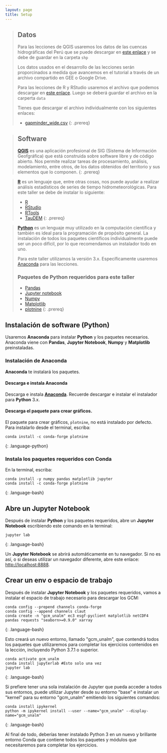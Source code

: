 ```yaml
---
layout: page
title: Setup
---
```


> ## Datos
> Para las lecciones de QGIS usaremos los datos de las cuencas hidrográficas del Perú que se puede descargar en [este enlace](https://downgit.github.io/#/home?url=https://github.com/hasencios/CursoUNALM_ANA_2022/tree/gh-pages/data/shp.rar)
> y se debe de guardar en la carpeta `shp`
>
> Los datos usados en el desarrollo de las lecciones serán proporcinados a medida que avancemos en el tutorial a través de un archivo compartido en GEE o Google Drive.
>
> Para las lecciones de R y RStudio usaremos el archivo que podemos descargar en [este enlace](https://minhaskamal.github.io/DownGit/#/home?url=https://github.com/weecology/portal-teachingdb).  Luego se deberá
> guardar el archivo en la carperta `data`
> 
> Tienes que descargar el archivo individualmente con los siguientes enlaces:
>
> - [gapminder_wide.csv](https://downgit.github.io/#/home?url=https://github.com/hasencios/CursoUNALM_ANA_2022/blob/gh-pages/data/gapminder_wide.csv)
{: .prereq}

> ## Software
> [**QGIS**](https://www.qgis.org/en/site/) es una aplicación profesional de SIG (Sistema de Información Geofgráfica) que está construida sobre software libre y de código abierto. Nos permite realizar tareas de procesamiento, análisis, modelamiento, entre otros,
> de los datos obtenidos del territorio y sus elementos que lo componen.
{: .prereq}

> [**R**](https://www.r-project.org/) es un lenguaje que, entre otras cosas, nos puede ayudar a realizar análisis estadísticos de series de tiempo hidrometeorológicas. Para este taller se debe de instalar lo siguiente:
> * [R](https://cran.r-project.org/bin/windows/base/)
> * [RStudio](https://rstudio.com/products/rstudio/download/)
> * [RTools](https://cran.r-project.org/bin/windows/Rtools/)
> * [TauDEM](https://github.com/dtarb/TauDEM/releases/download/v5.3.7/TauDEM537_setup.exe)
{: .prereq}

> [**Python**](http://python.org) es un lenguaje muy utilizado en
> la computación científica y también es ideal para la programación de propósito general.
> La instalación de todos los paquetes científicos individualmente puede ser
> un poco difícil, por lo que recomendamos un instalador todo en uno. 
>
> Para este taller utilizamos la versión 3.x. Específicamente usaremos [Anaconda](https://www.anaconda.com/products/distribution) para las lecciones.
>
> ### Paquetes de **Python** requeridos para este taller
>
> * [Pandas](http://pandas.pydata.org/)
> * [Jupyter notebook](http://jupyter.org/)
> * [Numpy](http://www.numpy.org/)
> * [Matplotlib](http://matplotlib.org/)
> * [plotnine](https://github.com/has2k1/plotnine)
{: .prereq}

## Instalación de software (Python)

Usaremos **Anaconda** para instalar **Python** y los paquetes necesarios.
Anaconda viene con **Pandas**, **Jupyter Notebook**, **Numpy** y **Matplotlib** preinstaladas.


### Instalación de **Anaconda**

**Anaconda** te instalará los paquetes.

#### Descarga e instala **Anaconda**

Descarga e instala [**Anaconda**](https://www.anaconda.com/products/individual).
Recuerde descargar e instalar el instalador para **Python** 3.x.

#### Descarga el paquete para crear gráficos.

El paquete para crear gráficos, `plotnine`, no está instalado por defecto.
Para instalarlo desde el terminal, escriba:

~~~
conda install -c conda-forge plotnine
~~~
{: .language-python}

### Instala los paquetes requeridos con **Conda**

En la terminal, escriba:

~~~
conda install -y numpy pandas matplotlib jupyter
conda install -c conda-forge plotnine
~~~
{: .language-bash}

## Abre un **Jupyter Notebook**

Después de instalar **Python** y los paquetes requeridos,
abre un **Jupyter Notebook** escribiendo este comando en la terminal:

~~~
jupyter lab
~~~
{: .language-bash}

Un **Jupyter Notebook** se abrirá automáticamente en tu navegador.
Si no es así, o si deseas utilizar un navegador diferente, abre este enlace: <http://localhost:8888>.

## Crear un **env** o espacio de trabajo

Después de instalar **Jupyter Notebook** y los paquetes requeridos,
vamos a instalar el espacio de trabajo necesario para descargar los GCM:

~~~
conda config --prepend channels conda-forge
conda config --append channels claut
conda create -n "gcm_unalm" ec3 esgf-pyclient matplotlib netCDF4 pandas requests "seaborn>=0.9.0" xarray
~~~
{: .language-bash}

Esto creará un nuevo entorno, llamado "gcm_unalm", que contendrá todos los paquetes que utilizaremos para completar los ejercicios contenidos en la lección, incluyendo Python 3.7.1 o superior.

~~~
conda activate gcm_unalm
conda install jupyterlab #Esto solo una vez
jupyter lab 
~~~
{: .language-bash}

Si prefiere tener una sola instalación de Jupyter que pueda acceder a todos sus entornos, puede utilizar Jupyter desde su entorno "base" e instalar un "kernel" para su entorno "gcm_unalm" emitiendo los siguientes comandos: 

~~~
conda install ipykernel
python -m ipykernel install --user --name="gcm_unalm" --display-name="gcm_unalm"
~~~
{: .language-bash}

Al final de todo, deberías tener instalado Python 3 en un nuevo y brillante entorno Conda que contiene todos los paquetes y módulos que necesitaremos para completar los ejercicios.